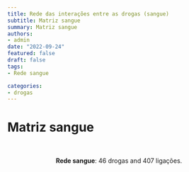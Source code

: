 ```yaml
---
title: Rede das interações entre as drogas (sangue)
subtitle: Matriz sangue
summary: Matriz sangue
authors:
- admin
date: "2022-09-24"
featured: false
draft: false
tags: 
- Rede sangue

categories:
- drogas
---
```


<script type="text/javascript" src="https://d3js.org/d3.v6.min.js"></script>
<!-- <script type="text/javascript" src="js/formatter.js"> </script> -->
<link rel="stylesheet" type="text/css" href="css/style.css">

# Matriz sangue

<div id="rede_sangue"></div>
<script type="text/javascript" src="js/rede_sangue.js"> </script>
<br>
<p style="text-align: center"><b>Rede sangue</b>: 46 drogas and 407 ligações.<p/><br>